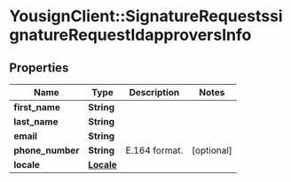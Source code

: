 # YousignClient::SignatureRequestssignatureRequestIdapproversInfo

## Properties
Name | Type | Description | Notes
------------ | ------------- | ------------- | -------------
**first_name** | **String** |  | 
**last_name** | **String** |  | 
**email** | **String** |  | 
**phone_number** | **String** | E.164 format. | [optional] 
**locale** | [**Locale**](Locale.md) |  | 

